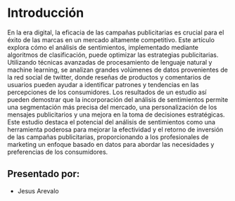 # Introducción

En la era digital, la eficacia de las campañas publicitarias es crucial para el éxito de las marcas en un mercado altamente competitivo. Este artículo explora cómo el análisis de sentimientos, implementado mediante algoritmos de clasificación, puede optimizar las estrategias publicitarias. Utilizando técnicas avanzadas de procesamiento de lenguaje natural y machine learning, se analizan grandes volúmenes de datos provenientes de la red social de twitter, donde reseñas de productos y comentarios de usuarios pueden ayudar a identificar patrones y tendencias en las percepciones de los consumidores. Los resultados de un estudio así pueden demostrar que la incorporación del análisis de sentimientos permite una segmentación más precisa del mercado, una personalización de los mensajes publicitarios y una mejora en la toma de decisiones estratégicas. Este estudio destaca el potencial del análisis de sentimientos como una herramienta poderosa para mejorar la efectividad y el retorno de inversión de las campañas publicitarias, proporcionando a los profesionales de marketing un enfoque basado en datos para abordar las necesidades y preferencias de los consumidores.


## Presentado por: 
- Jesus Arevalo